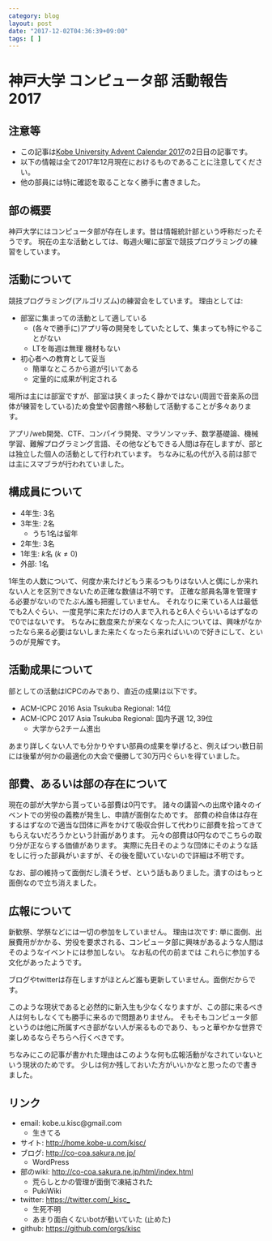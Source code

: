 ```yaml
---
category: blog
layout: post
date: "2017-12-02T04:36:39+09:00"
tags: [ ]
---
```


# 神戸大学 コンピュータ部 活動報告 2017

## 注意等

-   この記事は[Kobe University Advent Calendar 2017](https://adventar.org/calendars/2491)の2日目の記事です。
-   以下の情報は全て2017年12月現在におけるものであることに注意してください。
-   他の部員には特に確認を取ることなく勝手に書きました。


## 部の概要

神戸大学にはコンピュータ部が存在します。昔は情報統計部という呼称だったそうです。
現在の主な活動としては、毎週火曜に部室で競技プログラミングの練習をしています。


## 活動について

競技プログラミング(アルゴリズム)の練習会をしています。
理由としては:

-   部室に集まっての活動として適している
    -   (各々で勝手に)アプリ等の開発をしていたとして、集まっても特にやることがない
    -   LTを毎週は無理 機材もない
-   初心者への教育として妥当
    -   簡単なところから道が引いてある
    -   定量的に成果が判定される

場所は主には部室ですが、部室は狭くまったく静かではない(周囲で音楽系の団体が練習をしている)ため食堂や図書館へ移動して活動することが多々あります。

アプリ/web開発、CTF、コンパイラ開発、マラソンマッチ、数学基礎論、機械学習、難解プログラミング言語、その他などもできる人間は存在しますが、部とは独立した個人の活動として行われています。
ちなみに私の代が入る前は部では主にスマブラが行われていました。


## 構成員について

-   $4$年生: $3$名
-   $3$年生: $2$名
    -   うち$1$名は留年
-   $2$年生: $3$名
-   $1$年生: $k$名 ($k \ne 0$)
-   外部: $1$名

$1$年生の人数について、何度か来たけどもう来るつもりはない人と偶にしか来れない人とを区別できないため正確な数値は不明です。
正確な部員名簿を管理する必要がないのでたぶん誰も把握していません。
それなりに来ている人は最低でも$2$人ぐらい、一度見学に来ただけの人まで入れると$6$人ぐらいいるはずなので$0$ではないです。
ちなみに数度来たが来なくなった人については、興味がなかったなら来る必要はないしまた来たくなったら来ればいいので好きにして、というのが見解です。


## 活動成果について

部としての活動はICPCのみであり、直近の成果は以下です。

-   ACM-ICPC 2016 Asia Tsukuba Regional: $14$位
-   ACM-ICPC 2017 Asia Tsukuba Regional: 国内予選 $12, 39$位
    -   大学から$2$チーム進出

あまり詳しくない人でも分かりやすい部員の成果を挙げると、例えばつい数日前には後輩が何かの最適化の大会で優勝して$30$万円ぐらいを得ていました。


## 部費、あるいは部の存在について

現在の部が大学から貰っている部費は$0$円です。
諸々の講習への出席や諸々のイベントでの労役の義務が発生し、申請が面倒なためです。
部費の枠自体は存在するはずなので適当な団体に声をかけて吸収合併して代わりに部費を拾ってきてもらえないだろうかという計画があります。
元々の部費は$0$円なのでこちらの取り分が正ならする価値があります。
実際に先日そのような団体にそのような話をしに行った部員がいますが、その後を聞いていないので詳細は不明です。

なお、部の維持って面倒だし潰そうぜ、という話もありました。潰すのはもっと面倒なので立ち消えました。


## 広報について

新歓祭、学祭などには一切の参加をしていません。
理由は次です: 単に面倒、出展費用がかかる、労役を要求される、コンピュータ部に興味があるような人間はそのようなイベントには参加しない。
なお私の代の前までは これらに参加する文化があったようです。

ブログやtwitterは存在しますがほとんど誰も更新していません。面倒だからです。

このような現状であると必然的に新入生も少なくなりますが、この部に来るべき人は何もしなくても勝手に来るので問題ありません。
そもそもコンピュータ部というのは他に所属すべき部がない人が来るものであり、もっと華やかな世界で楽しめるならそちらへ行くべきです。

ちなみにこの記事が書かれた理由はこのような何も広報活動がなされていないという現状のためです。
少しは何か残しておいた方がいいかなと思ったので書きました。


## リンク

-   email: kobe<!-- -->.u.<span>kisc@gmail</span>.com
    -   生きてる
-   サイト: <http://home.kobe-u.com/kisc/>
-   ブログ: <http://co-coa.sakura.ne.jp/>
    -   WordPress
-   部のwiki: <http://co-coa.sakura.ne.jp/html/index.html>
    -   荒らしとかの管理が面倒で凍結された
    -   PukiWiki
-   twitter: <https://twitter.com/_kisc_>
    -   生死不明
    -   あまり面白くないbotが動いていた (止めた)
-   github: <https://github.com/orgs/kisc>

